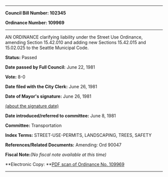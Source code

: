 

********

**Council Bill Number: 102345**
   
**Ordinance Number: 109969**
********

 AN ORDINANCE clarifying liability under the Street Use Ordinance, amending Section 15.42.010 and adding new Sections 15.42.015 and 15.02.025 to the Seattle Municipal Code.

**Status:** Passed
   
**Date passed by Full Council:** June 22, 1981
   
**Vote:** 8-0
   
**Date filed with the City Clerk:** June 26, 1981
   
**Date of Mayor's signature:** June 26, 1981
   
[(about the signature date)](/~public/approvaldate.htm)
   
   
   
**Date introduced/referred to committee:** June 8, 1981
   
**Committee:** Transportation
   
   
**Index Terms:** STREET-USE-PERMITS, LANDSCAPING, TREES, SAFETY

**References/Related Documents:** Amending: Ord 90047

**Fiscal Note:**_(No fiscal note available at this time)_

**Electronic Copy: **[PDF scan of Ordinance No. 109969](/~archives/Ordinances/Ord_109969.pdf)

********

